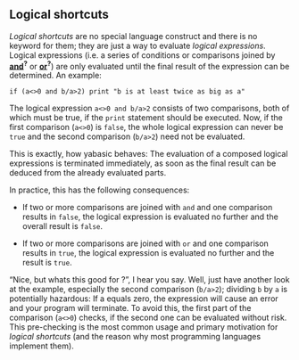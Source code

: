 ## Logical shortcuts

*Logical shortcuts* are no special language construct and there is no keyword for them; they are just a way to evaluate *logical expressions*. Logical expressions (i.e. a series of conditions or comparisons joined by [**and**]()<sup>**?**</sup> or [**or**]()<sup>**?**</sup>) are only evaluated until the final result of the expression can be determined. An example:

```basic
if (a<>0 and b/a>2) print "b is at least twice as big as a"
```

The logical expression ```a<>0 and b/a>2``` consists of two comparisons, both of which must be true, if the ```print``` statement should be executed. Now, if the first comparison (```a<>0```) is ```false```, the whole logical expression can never be ```true``` and the second comparison (```b/a>2```) need not be evaluated.

This is exactly, how yabasic behaves: The evaluation of a composed logical expressions is terminated immediately, as soon as the final result can be deduced from the already evaluated parts.

In practice, this has the following consequences:

* If two or more comparisons are joined with ```and``` and one comparison results in ```false```, the logical expression is evaluated no further and the overall result is ```false```.

* If two or more comparisons are joined with ```or``` and one comparison results in ```true```, the logical expression is evaluated no further and the result is ```true```.

“Nice, but whats this good for ?”, I hear you say. Well, just have another look at the example, especially the second comparison (```b/a>2```); dividing ```b``` by ```a``` is potentially hazardous: If a equals zero, the expression will cause an error and your program will terminate. To avoid this, the first part of the comparison (```a<>0```) checks, if the second one can be evaluated without risk. This pre-checking is the most common usage and primary motivation for *logical shortcuts* (and the reason why most programming languages implement them).
